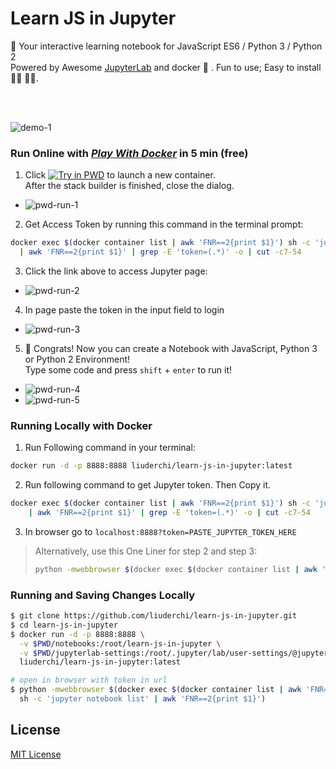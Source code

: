 # Learn JS in Jupyter

📙 Your interactive learning notebook for JavaScript ES6 / Python 3 / Python 2 \
Powered by Awesome [JupyterLab][jupyterlab] and docker 🐳 . Fun to use; Easy to install 👩‍💻 👨‍💻.

<br/>
<br/>

![demo-1][demo-1]


### Run Online with [_Play With Docker_][pwd-link] in 5 min (free)

1. Click [![Try in PWD][try-pwd-img]][try-pwd-link] to launch a new container. \
  After the stack builder is finished, close the dialog.

  - ![pwd-run-1][pwd-run-1]

2. Get Access Token by running this command in the terminal prompt:

  ```sh
  docker exec $(docker container list | awk 'FNR==2{print $1}') sh -c 'jupyter notebook list' \
    | awk 'FNR==2{print $1}' | grep -E 'token=(.*)' -o | cut -c7-54
  ```

3. Click the link above to access Jupyter page:

  - ![pwd-run-2][pwd-run-2]

4. In page paste the token in the input field to login

  - ![pwd-run-3][pwd-run-3]

5. 🎉 Congrats! Now you can create a Notebook with JavaScript, Python 3 or Python 2 Environment! \
  Type some code and press `shift` + `enter` to run it!

  - ![pwd-run-4][pwd-run-4]
  - ![pwd-run-5][pwd-run-5]


### Running Locally with Docker

1. Run Following command in your terminal:

  ```bash
  docker run -d -p 8888:8888 liuderchi/learn-js-in-jupyter:latest
  ```

2. Run following command to get Jupyter token. Then Copy it.

  ```bash
  docker exec $(docker container list | awk 'FNR==2{print $1}') sh -c 'jupyter notebook list' \
      | awk 'FNR==2{print $1}' | grep -E 'token=(.*)' -o | cut -c7-54
  ```

3. In browser go to `localhost:8888?token=PASTE_JUPYTER_TOKEN_HERE`


> Alternatively, use this One Liner for step 2 and step 3:
> ```bash
> python -mwebbrowser $(docker exec $(docker container list | awk 'FNR==2{print $1}') sh -c 'jupyter notebook list' | awk 'FNR==2{print $1}')
> ```

### Running and Saving Changes Locally

```sh
$ git clone https://github.com/liuderchi/learn-js-in-jupyter.git
$ cd learn-js-in-jupyter
$ docker run -d -p 8888:8888 \
  -v $PWD/notebooks:/root/learn-js-in-jupyter \
  -v $PWD/jupyterlab-settings:/root/.jupyter/lab/user-settings/@jupyterlab \
  liuderchi/learn-js-in-jupyter:latest

# open in browser with token in url
$ python -mwebbrowser $(docker exec $(docker container list | awk 'FNR==2{print $1}') \
  sh -c 'jupyter notebook list' | awk 'FNR==2{print $1}')
```


## License

[MIT License][mit-license]


[jupyterlab]: https://jupyterlab.readthedocs.io/en/stable/
[demo-1]: https://user-images.githubusercontent.com/4994705/44629391-3a5f4e80-a981-11e8-8f6c-924c778c00d8.png
[pwd-link]: https://labs.play-with-docker.com/
[try-pwd-img]: https://cdn.rawgit.com/play-with-docker/stacks/cff22438/assets/images/button.png
[try-pwd-link]: http://play-with-docker.com?stack=https://raw.githubusercontent.com/liuderchi/learn-js-in-jupyter/master/stack.yml
[pwd-run-1]: https://user-images.githubusercontent.com/4994705/44618078-d87be780-a8a1-11e8-9226-7f36616f90cc.png
[pwd-run-2]: https://user-images.githubusercontent.com/4994705/42303031-6e6cbebe-8051-11e8-8dea-928481c0f4e4.png
[pwd-run-3]: https://user-images.githubusercontent.com/4994705/44618015-c51c4c80-a8a0-11e8-903a-5627ee53a153.png
[pwd-run-4]: https://user-images.githubusercontent.com/4994705/44621173-e8142400-a8d3-11e8-9d1f-01abc34e3064.png
[pwd-run-5]: https://user-images.githubusercontent.com/4994705/44629393-3b907b80-a981-11e8-8131-cf0a64eaf11c.png
[mit-license]: https://liuderchi.mit-license.org/ 'mit-license'

